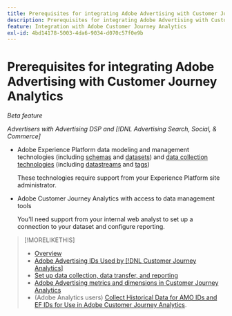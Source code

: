 ```yaml
---
title: Prerequisites for integrating Adobe Advertising with Customer Journey Analytics
description: Prerequisites for integrating Adobe Advertising with Customer Journey Analytics
feature: Integration with Adobe Customer Journey Analytics
exl-id: 4bd14178-5003-4da6-9034-d070c57f0e9b
---
```

# Prerequisites for integrating Adobe Advertising with Customer Journey Analytics

*Beta feature*

*Advertisers with Advertising DSP and [!DNL Advertising Search, Social, & Commerce]*

* Adobe Experience Platform data modeling and management technologies (including [schemas](https://experienceleague.adobe.com/en/docs/experience-platform/xdm/home) and [datasets](https://experienceleague.adobe.com/en/docs/experience-platform/catalog/datasets/overview)) and [data collection technologies](https://experienceleague.adobe.com/en/docs/experience-platform/collection/home) (including [datastreams](https://experienceleague.adobe.com/en/docs/experience-platform/datastreams/overview) and [tags](https://experienceleague.adobe.com/en/docs/experience-platform/tags/home))

  These technologies require support from your Experience Platform site administrator.

* Adobe Customer Journey Analytics with access to data management tools

  You'll need support from your internal web analyst to set up a connection to your dataset and configure reporting.

>[!MORELIKETHIS]
>
>* [Overview](overview.md)
>* [Adobe Advertising IDs Used by [!DNL Customer Journey Analytics]](ids.md)
>* [Set up data collection, data transfer, and reporting](set-up.md)
>* [Adobe Advertising metrics and dimensions in Customer Journey Analytics](advertising-data-in-cja.md)
>* (Adobe Analytics users) [Collect Historical Data for AMO IDs and EF IDs for Use in Adobe Customer Journey Analytics](/help/integrations/analytics/rvars-to-evars.md).
